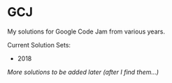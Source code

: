 # GCJ
My solutions for Google Code Jam from various years.

Current Solution Sets:
- 2018

*More solutions to be added later (after I find them...)*
